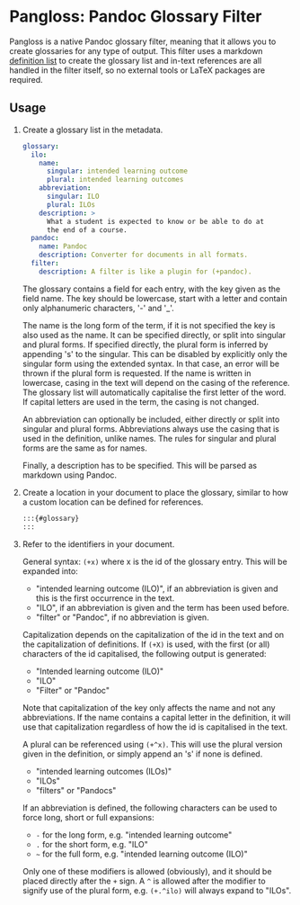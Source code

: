 # Pangloss: Pandoc Glossary Filter

Pangloss is a native Pandoc glossary filter, meaning that it allows you to create glossaries for any type of output. This filter uses a markdown [definition list](https://pandoc.org/MANUAL.html#definition-lists) to create the glossary list and in-text references are all handled in the filter itself, so no external tools or LaTeX packages are required.

## Usage

1. Create a glossary list in the metadata.

   ```yaml
   glossary:
     ilo:
       name: 
         singular: intended learning outcome
         plural: intended learning outcomes
       abbreviation:
         singular: ILO
         plural: ILOs
       description: >
         What a student is expected to know or be able to do at
         the end of a course.
     pandoc:
       name: Pandoc
       description: Converter for documents in all formats.
     filter:
       description: A filter is like a plugin for (+pandoc).
   ```

   The glossary contains a field for each entry, with the key given as the field name. The key should be lowercase, start with a letter and contain only alphanumeric characters, '-' and '_'. 
   
   The name is the long form of the term, if it is not specified the key is also used as the name. It can be specified directly, or split into singular and plural forms. If specified directly, the plural form is inferred by appending 's' to the singular. This can be disabled by explicitly only the singular form using the extended syntax. In that case, an error will be thrown if the plural form is requested. If the name is written in lowercase, casing in the text will depend on the casing of the reference. The glossary list will automatically capitalise the first letter of the word. If capital letters are used in the term, the casing is not changed.
   
   An abbreviation can optionally be included, either directly or split into singular and plural forms. Abbreviations always use the casing that is used in the definition, unlike names. The rules for singular and plural forms are the same as for names.
   
   Finally, a description has to be specified. This will be parsed as markdown using Pandoc.
   
2. Create a location in your document to place the glossary, similar to how a custom location can be defined for references.

   ```markdown
   :::{#glossary}
   :::
   ```

3. Refer to the identifiers in your document.

   General syntax: `(+x)` where x is the id of the glossary entry. This will be expanded into:

   - "intended learning outcome (ILO)", if an abbreviation is given and this is the first occurrence in the text.
   - "ILO", if an abbreviation is given and the term has been used before.
   - "filter" or "Pandoc", if no abbreviation is given.

   Capitalization depends on the capitalization of the id in the text and on the capitalization of definitions. If `(+X)` is used, with the first (or all) characters of the id capitalised, the following output is generated:

   - "Intended learning outcome (ILO)"
   - "ILO"
   - "Filter" or "Pandoc"

   Note that capitalization of the key only affects the name and not any abbreviations. If the name contains a capital letter in the definition, it will use that capitalization regardless of how the id is capitalised in the text.

   A plural can be referenced using `(+^x)`. This will use the plural version given in the definition, or simply append an 's' if none is defined.

   - "intended learning outcomes (ILOs)"
   - "ILOs"
   - "filters" or "Pandocs"

   If an abbreviation is defined, the following characters can be used to force long, short or full expansions:

   - `-` for the long form, e.g. "intended learning outcome"
   - `.` for the short form, e.g. "ILO"
   - `~` for the full form, e.g. "intended learning outcome (ILO)"

   Only one of these modifiers is allowed (obviously), and it should be placed directly after the `+` sign. A `^` is allowed after the modifier to signify use of the plural form, e.g. `(+.^ilo)` will always expand to "ILOs".